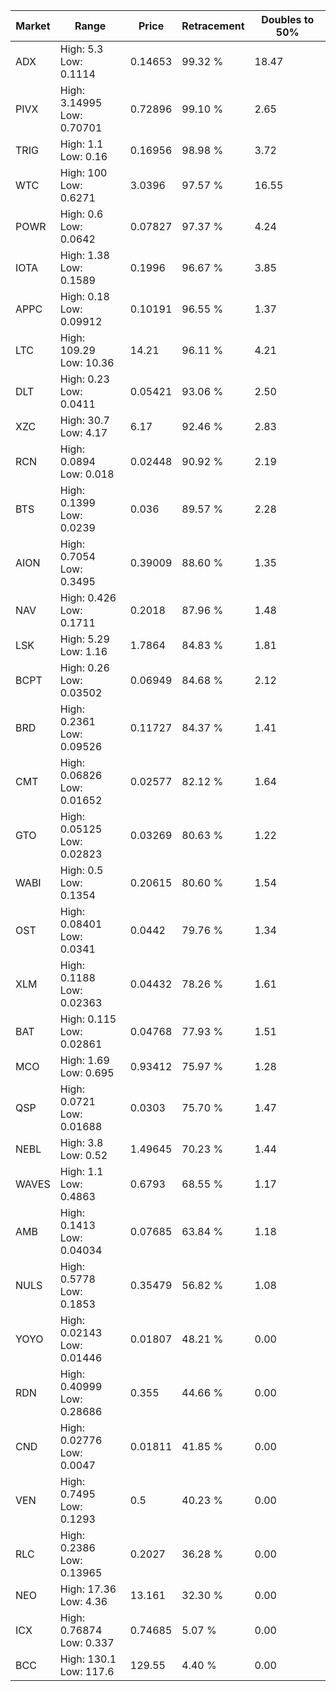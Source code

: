 | Market | Range | Price| Retracement | Doubles to 50% |
| --- | --- | --- | --- | --- |
| ADX | High: 5.3<br />Low: 0.1114 | 0.14653 | 99.32 % | 18.47 |
| PIVX | High: 3.14995<br />Low: 0.70701 | 0.72896 | 99.10 % | 2.65 |
| TRIG | High: 1.1<br />Low: 0.16 | 0.16956 | 98.98 % | 3.72 |
| WTC | High: 100<br />Low: 0.6271 | 3.0396 | 97.57 % | 16.55 |
| POWR | High: 0.6<br />Low: 0.0642 | 0.07827 | 97.37 % | 4.24 |
| IOTA | High: 1.38<br />Low: 0.1589 | 0.1996 | 96.67 % | 3.85 |
| APPC | High: 0.18<br />Low: 0.09912 | 0.10191 | 96.55 % | 1.37 |
| LTC | High: 109.29<br />Low: 10.36 | 14.21 | 96.11 % | 4.21 |
| DLT | High: 0.23<br />Low: 0.0411 | 0.05421 | 93.06 % | 2.50 |
| XZC | High: 30.7<br />Low: 4.17 | 6.17 | 92.46 % | 2.83 |
| RCN | High: 0.0894<br />Low: 0.018 | 0.02448 | 90.92 % | 2.19 |
| BTS | High: 0.1399<br />Low: 0.0239 | 0.036 | 89.57 % | 2.28 |
| AION | High: 0.7054<br />Low: 0.3495 | 0.39009 | 88.60 % | 1.35 |
| NAV | High: 0.426<br />Low: 0.1711 | 0.2018 | 87.96 % | 1.48 |
| LSK | High: 5.29<br />Low: 1.16 | 1.7864 | 84.83 % | 1.81 |
| BCPT | High: 0.26<br />Low: 0.03502 | 0.06949 | 84.68 % | 2.12 |
| BRD | High: 0.2361<br />Low: 0.09526 | 0.11727 | 84.37 % | 1.41 |
| CMT | High: 0.06826<br />Low: 0.01652 | 0.02577 | 82.12 % | 1.64 |
| GTO | High: 0.05125<br />Low: 0.02823 | 0.03269 | 80.63 % | 1.22 |
| WABI | High: 0.5<br />Low: 0.1354 | 0.20615 | 80.60 % | 1.54 |
| OST | High: 0.08401<br />Low: 0.0341 | 0.0442 | 79.76 % | 1.34 |
| XLM | High: 0.1188<br />Low: 0.02363 | 0.04432 | 78.26 % | 1.61 |
| BAT | High: 0.115<br />Low: 0.02861 | 0.04768 | 77.93 % | 1.51 |
| MCO | High: 1.69<br />Low: 0.695 | 0.93412 | 75.97 % | 1.28 |
| QSP | High: 0.0721<br />Low: 0.01688 | 0.0303 | 75.70 % | 1.47 |
| NEBL | High: 3.8<br />Low: 0.52 | 1.49645 | 70.23 % | 1.44 |
| WAVES | High: 1.1<br />Low: 0.4863 | 0.6793 | 68.55 % | 1.17 |
| AMB | High: 0.1413<br />Low: 0.04034 | 0.07685 | 63.84 % | 1.18 |
| NULS | High: 0.5778<br />Low: 0.1853 | 0.35479 | 56.82 % | 1.08 |
| YOYO | High: 0.02143<br />Low: 0.01446 | 0.01807 | 48.21 % | 0.00 |
| RDN | High: 0.40999<br />Low: 0.28686 | 0.355 | 44.66 % | 0.00 |
| CND | High: 0.02776<br />Low: 0.0047 | 0.01811 | 41.85 % | 0.00 |
| VEN | High: 0.7495<br />Low: 0.1293 | 0.5 | 40.23 % | 0.00 |
| RLC | High: 0.2386<br />Low: 0.13965 | 0.2027 | 36.28 % | 0.00 |
| NEO | High: 17.36<br />Low: 4.36 | 13.161 | 32.30 % | 0.00 |
| ICX | High: 0.76874<br />Low: 0.337 | 0.74685 | 5.07 % | 0.00 |
| BCC | High: 130.1<br />Low: 117.6 | 129.55 | 4.40 % | 0.00 |
